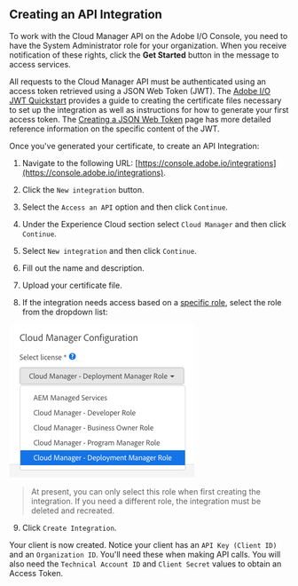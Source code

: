 ## Creating an API Integration

To work with the Cloud Manager API on the Adobe I/O Console, you need to have the System Administrator role for your organization. When you receive notification of these rights, click the **Get Started** button in the message to access services.

All requests to the Cloud Manager API must be authenticated using an access token retrieved using a JSON Web Token (JWT). The [Adobe I/O JWT Quickstart](https://www.adobe.io/authentication/auth-methods.html#!adobeio/adobeio-documentation/master/auth/JWTAuthenticationQuickStart.md) provides a guide to creating the certificate files necessary to set up the integration as well as instructions for how to generate your first access token. The [Creating a JSON Web Token](https://www.adobe.io/apis/cloudplatform/console/authentication/createjwt.html) page has more detailed reference information on the specific content of the JWT.

Once you've generated your certificate, to create an API Integration:

1. Navigate to the following URL: [https://console.adobe.io/integrations](https://console.adobe.io/integrations).

2. Click the `New integration` button.

3. Select the `Access an API` option and then click `Continue`.

4. Under the Experience Cloud section select `Cloud Manager` and then click `Continue`.

5. Select `New integration` and then click `Continue`.

6. Fill out the name and description.

7. Upload your certificate file.

8. If the integration needs access based on a [specific role](https://www.adobe.com/go/aem_cloud_mrg_usersroles_en), select the role from the dropdown list:

![Select Role Dropdown](img/integration-selectrole.png)
> At present, you can only select this role when first creating the integration. If you need a different role, the integration must be deleted and recreated.

9. Click `Create Integration`.

Your client is now created. Notice your client has an `API Key (Client ID)` and an `Organization ID`. You'll need these when making API calls. You will also need the `Technical Account ID` and `Client Secret` values to obtain an Access Token.

<style type="text/css">
#kirbyMainContent p img {
  padding-top: 0;
  padding-bottom: 0;
}
#kirbyMainContent blockquote {
  background-color: rgb(240, 240, 240);
  margin-left: 1em;
}
</style>